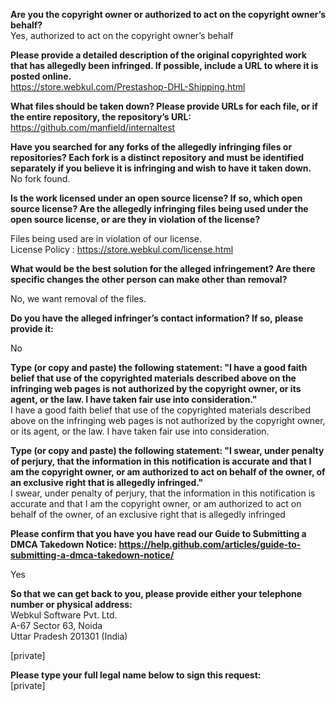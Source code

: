 **Are you the copyright owner or authorized to act on the copyright owner’s behalf?**  
Yes, authorized to act on the copyright owner’s behalf

**Please provide a detailed description of the original copyrighted work that has allegedly been infringed. If possible, include a URL to where it is posted online.**  
https://store.webkul.com/Prestashop-DHL-Shipping.html

**What files should be taken down? Please provide URLs for each file, or if the entire repository, the repository’s URL:**  
https://github.com/manfield/internaltest

**Have you searched for any forks of the allegedly infringing files or repositories? Each fork is a distinct repository and must be identified separately if you believe it is infringing and wish to have it taken down.**  
No fork found.

**Is the work licensed under an open source license? If so, which open source license? Are the allegedly infringing files being used under the open source license, or are they in violation of the license?**

Files being used are in violation of our license.  
License Policy : https://store.webkul.com/license.html

**What would be the best solution for the alleged infringement? Are there specific changes the other person can make other than removal?**

No, we want removal of the files.

**Do you have the alleged infringer’s contact information? If so, please provide it:**

No

**Type (or copy and paste) the following statement: "I have a good faith belief that use of the copyrighted materials described above on the infringing web pages is not authorized by the copyright owner, or its agent, or the law. I have taken fair use into consideration."**  
I have a good faith belief that use of the copyrighted materials described above on the infringing web pages is not authorized by the copyright owner, or its agent, or the law. I have taken fair use into consideration.

**Type (or copy and paste) the following statement: "I swear, under penalty of perjury, that the information in this notification is accurate and that I am the copyright owner, or am authorized to act on behalf of the owner, of an exclusive right that is allegedly infringed."**  
I swear, under penalty of perjury, that the information in this notification is accurate and that I am the copyright owner, or am authorized to act on behalf of the owner, of an exclusive right that is allegedly infringed

**Please confirm that you have you have read our Guide to Submitting a DMCA Takedown Notice: https://help.github.com/articles/guide-to-submitting-a-dmca-takedown-notice/**

Yes

**So that we can get back to you, please provide either your telephone number or physical address:**  
Webkul Software Pvt. Ltd.  
A-67 Sector 63, Noida  
Uttar Pradesh 201301 (India)  

[private]

**Please type your full legal name below to sign this request:**  
[private]
